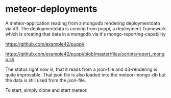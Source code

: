 meteor-deployments
==================

A meteor-application reading from a mongodb rendering deploymentdata via d3.
The deploymentdata is coming from puppi, a deployment-framework which is
creating that data in a mongodb via it's mongo-reporting-capability

https://github.com/example42/puppi/

https://github.com/example42/puppi/blob/master/files/scripts/report_mongo.sh

The status right now is, that it reads from a json-file and d3-rendering is quite improvable.
That json file is also loaded into the meteor-mongo-db but the data is still
used from the json-file.

To start, simply clone and start meteor.
